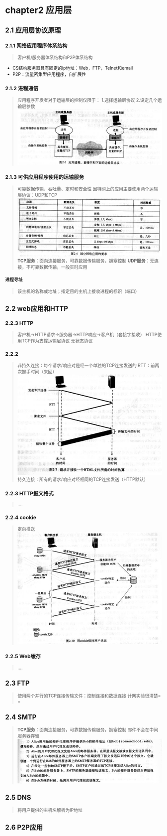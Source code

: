 # chapter2 应用层
## 2.1 应用层协议原理
### 2.1.1 网络应用程序体系结构
> 客户机/服务器体系结构和P2P体系结构
* CS结构服务器具有固定的ip地址：Web，FTP，Telnet和email
* P2P：流量密集型应用程序，自扩展性
### 2.1.2 进程通信
> 应用程序开发者对于运输层的控制仅限于：
> 1.选择运输层协议
> 2.设定几个运输层参数
> ![2.3](img2/pic2.3.png)
### 2.1.3 可供应用程序使用的运输服务
> 可靠数据传输、吞吐量、定时和安全性
> 因特网上的应用主要使用两个运输层协议：UDP和TCP
> ![2.4](img2/pic2.4.png)
> __TCP服务__：面向连接服务，可靠数据传输服务，拥塞控制
> __UDP服务__：无连接，不可靠数据传输，一般实时应用
#### 进程寻址
> 该主机的名称或地址；指定目的主机上接收进程的标识（端口）
## 2.2 web应用和HTTP
### 2.2.3 HTTP
> 客户机->HTTP请求->服务器->HTTP响应->客户机（套接字接收）
> HTTP使用TCP作为支撑运输层协议
> 无状态协议
### 2.2.2
> 非持久连接：每个请求/响应对是经一个单独的TCP连接发送的
> RTT：前两次握手时间（来回）
> ![2.7](img2/pic2.7.png)
> 持久连接：所有的请求/响应对经相同的TCP连接发送（HTTP默认）
### 2.2.3 HTTP报文格式
> ....
### 2.2.4 cookie
> 定向推送
> ![2.10](img2/pic2.10.png)
### 2.2.5 Web缓存
> ....
## 2.3 FTP
> 使用两个并行的TCP连接传输文件：控制连接和数据连接
> 计网实验很清楚= =
## 2.4 SMTP
> __TCP服务__：面向连接服务，可靠数据传输服务，拥塞控制
> 邮件不会在中间服务器存留
> ![2.17](img2/pic2.17.png)
## 2.5 DNS
> 将用户提供的主机名解析为IP地址
## 2.6 P2P应用
